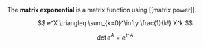 The **matrix exponential** is a matrix function using [[matrix power]].

$$
e^X \triangleq \sum_{k=0}^\infty \frac{1}{k!} X^k
$$

$$
\det e^A = e^{\operatorname{tr} A}
$$